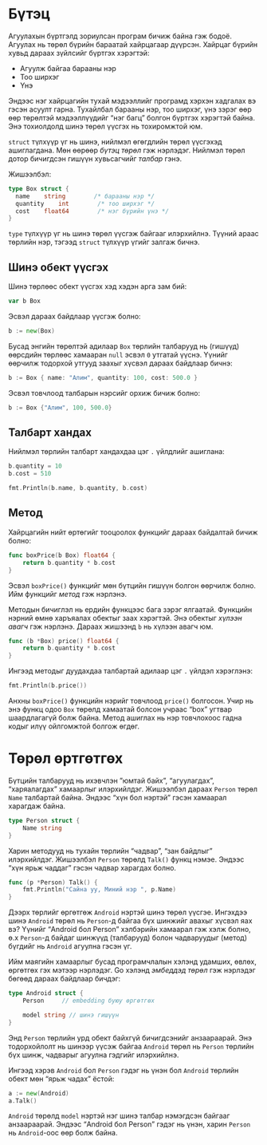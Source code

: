 # Бүтэц

Агуулахын бүртгэлд зориулсан програм бичиж байна гэж бодоё. Агуулах нь төрөл бүрийн бараатай хайрцагаар дүүрсэн. Хайрцаг бүрийн хувьд дараах зүйлсийг бүртгэх хэрэгтэй:

* Агуулж байгаа барааны нэр
* Тоо ширхэг
* Үнэ

Эндээс нэг хайрцагийн тухай мэдээллийг програмд хэрхэн хадгалах вэ гэсэн асуулт гарна. Тухайлбал барааны нэр, тоо ширхэг, үнэ зэрэг өөр өөр төрөлтэй мэдээллүүдийг “нэг багц” болгон бүртгэх хэрэгтэй байна. Энэ тохиолдолд шинэ төрөл үүсгэх нь тохиромжтой юм.

`struct` түлхүүр үг нь шинэ, нийлмэл өгөгдлийн төрөл үүсгэхэд ашиглагдана. Мөн өөрөөр _бүтэц төрөл_ гэж нэрлэдэг. Нийлмэл төрөл дотор бичигдсэн гишүүн хувьсагчийг _талбар_ гэнэ.

Жишээлбэл:

```go
type Box struct {
  name    string        /* барааны нэр */
  quantity    int        /* тоо ширхэг */
  cost    float64        /* нэг бүрийн үнэ */
}
```

`type` түлхүүр үг нь шинэ төрөл үүсгэж байгааг илэрхийлнэ. Түүний араас төрлийн нэр, тэгээд `struct` түлхүүр үгийг залгаж бичнэ.

## Шинэ обект үүсгэх

Шинэ төрлөөс обект үүсгэх хэд хэдэн арга зам бий:

```go
var b Box
```

Эсвэл дараах байдлаар үүсгэж болно:

```go
b := new(Box)
```

Бусад энгийн төрөлтэй адилаар `Box` төрлийн талбарууд нь (гишүүд) өөрсдийн төрлөөс хамааран `null` эсвэл `0` утгатай үүснэ. Үүнийг өөрчилж тодорхой утгууд заахыг хүсвэл дараах байдлаар бичнэ:

```go
b := Box { name: "Алим", quantity: 100, cost: 500.0 }
```

Эсвэл товчлоод талбарын нэрсийг орхиж бичиж болно:

```go
b := Box {"Алим", 100, 500.0}
```

## Талбарт хандах

Нийлмэл төрлийн талбарт хандахдаа цэг `.` үйлдлийг ашиглана:

```go
b.quantity = 10
b.cost = 510

fmt.Println(b.name, b.quantity, b.cost)
```

## Метод

Хайрцагийн нийт өртөгийг тооцоолох функцийг дараах байдалтай бичиж болно:

```go
func boxPrice(b Box) float64 {
    return b.quantity * b.cost
}
```

Эсвэл `boxPrice()` функцийг мөн бүтцийн гишүүн болгон өөрчилж болно. Ийм функцийг _метод_ гэж нэрлэнэ.

Методын бичиглэл нь ердийн функцээс бага зэрэг ялгаатай. Функцийн нэрний өмнө харъяалах обектыг заах хэрэгтэй. Энэ обектыг _хүлээн авагч_ гэж нэрлэнэ. Дараах жишээнд `b`  нь хүлээн авагч юм.

```go
func (b *Box) price() float64 {
    return b.quantity * b.cost
}
```

Ингээд методыг дуудахдаа талбартай адилаар цэг `.` үйлдэл хэрэглэнэ:

```go
fmt.Println(b.price())
```

Анхны `boxPrice()` функцийн нэрийг товчлоод `price()` болгосон. Учир нь энэ функц одоо `Box` төрөлд хамаатай болсон учраас “box” угтвар шаардлагагүй болж байна. Метод ашиглах нь нэр товчлохоос гадна кодыг илүү ойлгомжтой болгож өгдөг.


# Төрөл өртгөтгөх

Бүтцийн талбарууд нь ихэвчлэн ”юмтай байх”, “агуулагдах”, “харяалагдах” хамаарлыг илэрхийлдэг. Жишээлбэл дараах `Person` төрөл `Name` талбартай байна. Эндээс “хүн бол нэртэй” гэсэн хамаарал харагдаж байна.

```go
type Person struct {
    Name string
}
```

Харин методууд нь тухайн төрлийн “чадвар”, “зан байдлыг” илэрхийлдэг. Жишээлбэл `Person` төрөлд `Talk()` функц нэмэе. Эндээс “хүн ярьж чаддаг” гэсэн чадвар харагдах болно.

```go
func (p *Person) Talk() {
    fmt.Println("Сайна уу, Миний нэр ", p.Name)
}
```

Дээрх төрлийг өргөтгөж `Android` нэртэй шинэ төрөл үүсгэе. Ингэхдээ шинэ `Android` төрөл нь `Person`-д байгаа бүх шинжийг авахыг хүсвэл яах вэ?  Үүнийг “Android бол Person” хэлбэрийн хамаарал гэж хэлж болно, ө.х `Person`-д байдаг шинжүүд (талбарууд) болон чадваруудыг (метод) бүгдийг нь `Android` агуулна гэсэн үг.

Ийм маягийн хамаарлыг бусад програмчлалын хэлэнд удамших, өвлөх, өргөтгөх гэх мэтээр нэрлэдэг. Go хэлэнд _эмбеддэд төрөл_ гэж нэрлэдэг бөгөөд дараах байдлаар бичдэг:

```go
type Android struct {
    Person     // embedding буюу өргөтгөх

    model string // шинэ гишүүн
}
```

Энд `Person` төрлийн урд обект байхгүй бичигдсэнийг анзаараарай. Энэ тодорхойлолт нь шинээр үүсэж байгаа `Android` төрөл нь `Person` төрлийн бүх шинж, чадварыг агуулна гэдгийг илэрхийлнэ.

Ингээд хэрэв `Android` бол `Person` гэдэг нь үнэн бол `Android` төрлийн обект мөн “ярьж чадах” ёстой:

```go
a := new(Android)
a.Talk()
```

`Android` төрөлд `model` нэртэй нэг шинэ талбар нэмэгдсэн байгааг анзаараарай. Эндээс “Android бол Person” гэдэг нь үнэн, харин `Person` нь `Android`-оос өөр болж байна.